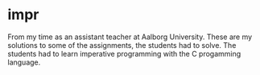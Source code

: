 impr
====

From my time as an assistant teacher at Aalborg University. These are my solutions to some of the assignments, the students had to solve. The students had to learn imperative programming with the C progamming language.

